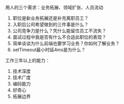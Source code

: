 
用人的三个需求：业务拓展、领域扩张、人员流动
1. 职位是新业务拓展还是补充离职员工？
2. 入职后公司希望做到的三件事是什么？
3. 公司竞争力是什么？凭什么能留住员工不流失？
4. 面试过程中我是否有什么不合适此职位的表现？
5. 简单谈谈为什么前端也要学习业务？你如何了解业务？
6. setTimeout最小时延4ms是为什么？

工作三年以上的能力：
1. 技术深度
2. 技术广度
3. 编码能力
4. 好奇心
5. 拓展边界